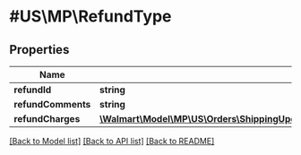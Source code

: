 # #US\MP\RefundType

## Properties

Name | Type | Description | Notes
------------ | ------------- | ------------- | -------------
**refundId** | **string** |  | [optional]
**refundComments** | **string** |  | [optional]
**refundCharges** | [**\Walmart\Model\MP\US\Orders\ShippingUpdates200ResponseOrderOrderLinesOrderLineInnerRefundRefundCharges**](ShippingUpdates200ResponseOrderOrderLinesOrderLineInnerRefundRefundCharges.md) |  |


[[Back to Model list]](../) [[Back to API list]](../../Api/US/MP) [[Back to README]](../../README.md)
